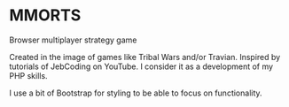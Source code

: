 # MMORTS
Browser multiplayer strategy game

Created in the image of games like Tribal Wars and/or Travian. Inspired by tutorials of JebCoding on YouTube. I consider it as a development of my PHP skills.

I use a bit of Bootstrap for styling to be able to focus on functionality.
